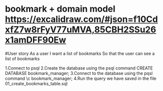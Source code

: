 # bookmark + domain model https://excalidraw.com/#json=f10CdxfZ7w8rFyV77uMVA,85CBH2SSu26x1amDFF90Ew

#User story
As a user
I want a list of bookmarks
So that the user can see a list of bookmarks

1.Connect to psql
2.Create the database using the psql command CREATE DATABASE bookmark_manager;
3.Connect to the database using the pqsl command \c bookmark_manager;
4.Run the query we have saved in the file 01_create_bookmarks_table.sql
